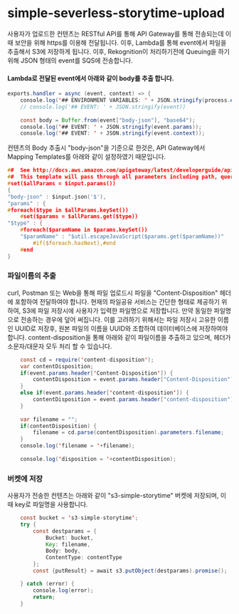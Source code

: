 # simple-severless-storytime-upload

사용자가 업로드한 컨텐츠는 RESTful API를 통해 API Gateway를 통해 전송되는데 이때 보안을 위해 https를 이용해 전달됩니다. 이후, Lambda를 통해 event에서 파일을 추출해서 S3에 저장하게 됩니다. 이후, Rekognition이 처리하기전에 Queuing을 하기 위해 JSON 형태의 event를 SQS에 전송합니다.


#### Lambda로 전달된 event에서 아래와 같이 body를 추출 합니다. 

```java
exports.handler = async (event, context) => {
    console.log('## ENVIRONMENT VARIABLES: ' + JSON.stringify(process.env));
    // console.log('## EVENT: ' + JSON.stringify(event))
    
    const body = Buffer.from(event["body-json"], "base64");
    console.log('## EVENT: ' + JSON.stringify(event.params));
    console.log('## EVENT: ' + JSON.stringify(event.context));
```

컨텐츠의 Body 추출시 "body-json"을 기준으로 한것은, API Gateway에서 Mapping Templates를 아래와 같이 설정하였기 때문입니다.

```c
##  See http://docs.aws.amazon.com/apigateway/latest/developerguide/api-gateway-mapping-template-reference.html
##  This template will pass through all parameters including path, querystring, header, stage variables, and context through to the integration endpoint via the body/payload
#set($allParams = $input.params())
{
"body-json" : $input.json('$'),
"params" : {
#foreach($type in $allParams.keySet())
    #set($params = $allParams.get($type))
"$type" : {
    #foreach($paramName in $params.keySet())
    "$paramName" : "$util.escapeJavaScript($params.get($paramName))"
        #if($foreach.hasNext),#end
    #end
}
```

### 파일이름의 추출

curl, Postman 또는 Web을 통해 파일 업로드시 파일을 "Content-Disposition" 헤더에 포함하여 전달하여야 합니다. 현재의 파일공유 서비스는 간단한 형태로 제공하기 위하여, S3에 파일 저장시에 사용자가 입력한 파일명으로 저장합니다. 만약 동일한 파일명으로 전송하는 경우에 덮어 써집니다. 이를 고려하기 위해서는 파일 저장시 고유한 이름인 UUID로 저장후, 원본 파일의 이름을 UUID와 조합하여 데이터베이스에 저장하여야 합니다. 
content-disposition을 통해 아래와 같이 파일이름을 추출하고 있으며, 헤더가 소문자/대문자 모두 처리 할 수 있습니다. 

```java
    const cd = require('content-disposition');
    var contentDisposition;
    if(event.params.header['Content-Disposition']) {
        contentDisposition = event.params.header["Content-Disposition"];  
    } 
    else if(event.params.header['content-disposition']) {
        contentDisposition = event.params.header["content-disposition"];  
    }
    
    var filename = "";
    if(contentDisposition) {
        filename = cd.parse(contentDisposition).parameters.filename;
    }
    console.log('filename = '+filename);
    
    console.log('disposition = '+contentDisposition);
````

### 버켓에 저장

사용자가 전송한 컨텐츠는 아래와 같이 "s3-simple-storytime" 버켓에 저장되며, 이때 key로 파일명을 사용합니다. 

```java
    const bucket = 's3-simple-storytime';
    try {
        const destparams = {
            Bucket: bucket, 
            Key: filename,
            Body: body,
            ContentType: contentType
        };
        const {putResult} = await s3.putObject(destparams).promise(); 

    } catch (error) {
        console.log(error);
        return;
    } 
```
